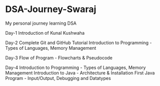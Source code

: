 # DSA-Journey-Swaraj
My personal journey learning DSA

Day-1
Introduction of Kunal Kushwaha

Day-2
Complete Git and GitHub Tutorial
Introduction to Programming - Types of Languages, Memory Management

Day-3 
Flow of Program - Flowcharts & Pseudocode

Day-4
Introduction to Programming - Types of Languages, Memory Management
Introduction to Java - Architecture & Installation
First Java Program - Input/Output, Debugging and Datatypes

